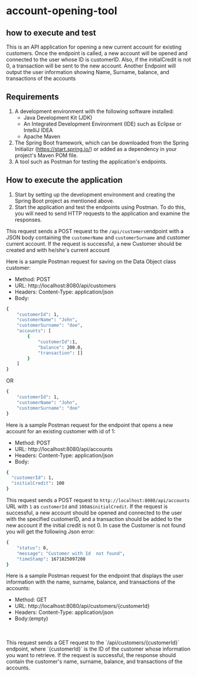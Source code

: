 # account-opening-tool
## how to execute and test
This is an API application for opening a new current account for existing customers. Once the endpoint is called, a new account will be opened and connected to the user whose ID is customerID. Also, if the initialCredit is not 0, a transaction will be sent to the new account. Another Endpoint will output the user information showing Name, Surname, balance, and transactions of the accounts


## Requirements

1.  A development environment with the following software installed:
    - Java Development Kit (JDK)
    - An Integrated Development Environment (IDE) such as Eclipse or IntelliJ IDEA
    - Apache Maven
2. The Spring Boot framework, which can be downloaded from the Spring Initializr (https://start.spring.io/) or added as a dependency in your project's Maven POM file.
3. A tool such as Postman for testing the application's endpoints.

## How to execute the application

1.  Start by setting up the development environment and creating the Spring Boot project as mentioned above.
2. Start the application and test the endpoints using Postman. To do this, you will need to send HTTP requests to the application and examine the responses.

This request sends a POST request to the `/api/customers`endpoint with a JSON body containing the `customerName` and `customerSurname` and customer current account. If the request is successful, a new Customer should be created and with he/she's current account

Here is a sample Postman request for saving on the Data Object class customer:
- Method: POST
- URL: http://localhost:8080/api/customers
- Headers: Content-Type: application/json
- Body:
```sh
{
    "customerId": 1,
    "customerName": "John",
    "customerSurname": "doe",
    "accounts": [
        {    
            "customerId":1,
            "balance": 200.0,
            "transaction": []
        }
    ]
}

```
OR
```sh
{
    "customerId": 1,
    "customerName": "John",
    "customerSurname": "doe"
}

```

Here is a sample Postman request for the endpoint that opens a new account for an existing customer with id of 1:
- Method: POST
- URL: http://localhost:8080/api/accounts
- Headers: Content-Type: application/json
- Body:
```sh
{
  "customerId": 1,
  "initialCredit": 100
}
```
This request sends a POST request to `http://localhost:8080/api/accounts` URL with `1` as `customerId` and `100`as`initialCredit`. If the request is successful, a new account should be opened and connected to the user with the specified customerID, and a transaction should be added to the new account if the initial credit is not 0.
In case the Customer is not found you will get the following Json error:

```sh
{
    "status": 0,
    "message": "Customer with Id  not found",
    "timeStamp": 1671825097208
}
```
Here is a sample Postman request for the endpoint that displays the user information with the name, surname, balance, and transactions of the accounts:

- Method: GET
- URL: http://localhost:8080/api/customers/{customerId}
- Headers: Content-Type: application/json
- Body:(empty)
 <br>
<br>
  This request sends a GET request to the `/api/customers/{customerId}` endpoint, where `{customerId}` is the ID of the customer whose information you want to retrieve. If the request is successful, the response should contain the customer's name, surname, balance, and transactions of the accounts.



 
